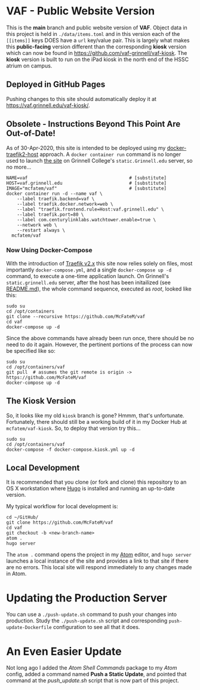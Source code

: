 # VAF - Public Website Version

This is the **main** branch and public website version of **VAF**.  Object data in this project is held in `./data/items.toml` and in this version each of the `[[items]]` keys DOES have a `url` key/value pair.  This is largely what makes this **public-facing** version different than the corresponding **kiosk** version which can now be found in https://github.com/vaf-grinnell/vaf-kiosk.  The **kiosk** version is built to run on the iPad kiosk in the north end of the HSSC atrium on campus.

## Deployed in GitHub Pages

Pushing changes to this site should automatically deploy it at https://vaf.grinnell.edu/vaf-kiosk/.


## Obsolete - Instructions Beyond This Point Are Out-of-Date!

As of 30-Apr-2020, this site is intended to be deployed using my [docker-traefik2-host](https://github.com/McFateM/docker-traefik2-host) approach.  A `docker container run` command is no longer used to launch [the site](https://static.grinnell.edu/) on Grinnell College's `static.Grinnell.edu` server, so no more...

```
NAME=vaf                                      # [substitute]
HOST=vaf.grinnell.edu                         # [substitute]
IMAGE="mcfatem/vaf"                           # [substitute]
docker container run -d --name vaf \
    --label traefik.backend=vaf \
    --label traefik.docker.network=web \
    --label "traefik.frontend.rule=Host:vaf.grinnell.edu" \
    --label traefik.port=80 \
    --label com.centurylinklabs.watchtower.enable=true \
    --network web \
    --restart always \
  mcfatem/vaf
```

### Now Using Docker-Compose

With the introduction of [Traefik v2.x](https://traefik.io) this site now relies solely on files, most importantly `docker-compose.yml`, and a single `docker-compose up -d` command, to execute a one-time application launch. On Grinnell's `static.grinnell.edu` server, after the host has been initailized (see [README.md](https://github.com/McFateM/docker-traefik2-host)), the whole command sequence, executed as _root_, looked like this:

```
sudo su
cd /opt/containers
git clone --recursive https://github.com/McFateM/vaf
cd vaf
docker-compose up -d
```

Since the above commands have already been run once, there should be no need to do it again. However, the pertinent portions of the process can now be specified like so:

```
sudo su
cd /opt/containers/vaf
git pull  # assumes the git remote is origin -> https://github.com/McFateM/vaf
docker-compose up -d
```

## The Kiosk Version

So, it looks like my old `kiosk` branch is gone?  Hmmm, that's unfortunate. Fortunately, there should still be a working build of it in my Docker Hub at `mcfatem/vaf-kiosk`.  So, to deploy that version try this...

```
sudo su
cd /opt/containers/vaf
docker-compose -f docker-compose.kiosk.yml up -d
```

## Local Development

It is recommended that you clone (or fork and clone) this repository to an OS X workstation where [Hugo](https://gohugo.io) is installed and running an up-to-date version.

My typical workflow for local development is:

```
cd ~/GitHub/
git clone https://github.com/McFateM/vaf
cd vaf
git checkout -b <new-branch-name>
atom .
hugo server
```

The `atom .` command opens the project in my [Atom](https://atom.io) editor, and `hugo server` launches a local instance of the site and provides a link to that site if there are no errors.  This local site will respond immediately to any changes made in Atom.

# Updating the Production Server

You can use a `./push-update.sh` command to push your changes into production.  Study the `./push-update.sh` script and corresponding `push-update-Dockerfile` configuration to see all that it does.

# An Even Easier Update

Not long ago I added the _Atom Shell Commands_ package to my _Atom_ config, added a command named **Push a Static Update**, and pointed that command at the _push_update.sh_ script that is now part of this project.
